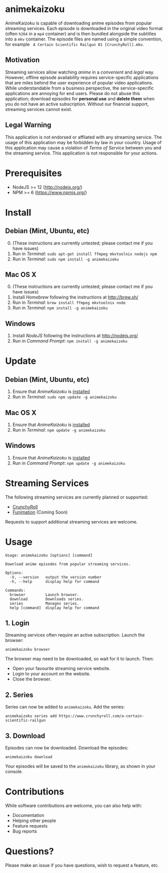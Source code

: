 # animekaizoku

AnimeKaizoku is capable of downloading anime episodes from popular streaming services. Each episode is downloaded in the original video format (often `h264` in a `mp4` container) and is then bundled alongside the subtitles into a `mkv` container. The episode files are named using a simple convention, for example `
A Certain Scientific Railgun 01 [CrunchyRoll].mkv`.

## Motivation

Streaming services allow watching *anime* in a *convenient* and *legal* way. However, offline episode availability requires service-specific applications that are miles behind the user experience of popular video applications. While understandable from a business perspective, the service-specific applications are annoying for end users. Please do not abuse this application; download episodes for **personal use** and **delete them** when you do not have an active subscription. Without our financial support, streaming services cannot exist.

## Legal Warning

This application is not endorsed or affliated with any streaming service. The usage of this application may be forbidden by law in your country. Usage of this application may cause a violation of *Terms of Service* between you and the streaming service. This application is not responsible for your actions.

# Prerequisites

* NodeJS >= 12 (http://nodejs.org/)
* NPM >= 6 (https://www.npmjs.org/)

# Install

## Debian (Mint, Ubuntu, etc)

0. (These instructions are currently untested; please contact me if you have issues)
1. Run in *Terminal*: `sudo apt-get install ffmpeg mkvtoolnix nodejs npm`
2. Run in *Terminal*: `sudo npm install -g animekaizoku`

## Mac OS X

0. (These instructions are currently untested; please contact me if you have issues)
1. Install *Homebrew* following the instructions at http://brew.sh/
2. Run in *Terminal*: `brew install ffmpeg mkvtoolnix node`
3. Run in *Terminal*: `npm install -g animekaizoku`

## Windows

1. Install *NodeJS* following the instructions at http://nodejs.org/
2. Run in *Command Prompt*: `npm install -g animekaizoku`

# Update

## Debian (Mint, Ubuntu, etc)

1. Ensure that *AnimeKaizoku* is [installed](#Install)
2. Run in *Terminal*: `sudo npm update -g animekaizoku`

## Mac OS X

1. Ensure that *AnimeKaizoku* is [installed](#Install)
2. Run in *Terminal*: `npm update -g animekaizoku`

## Windows

1. Ensure that *AnimeKaizoku* is [installed](#Install)
2. Run in *Command Prompt*: `npm update -g animekaizoku`

# Streaming Services

The following streaming services are currently planned or supported:

* [CrunchyRoll](https://www.crunchyroll.com/)
* [Funimation](https://www.funimation.com/) (Coming Soon)

Requests to support additional streaming services are welcome.

# Usage

```
Usage: animekaizoku [options] [command]

Download anime episodes from popular streaming services.

Options:
  -V, --version   output the version number
  -h, --help      display help for command

Commands:
  browser         Launch browser.
  download        Downloads series.
  series          Manages series.
  help [command]  display help for command
```

## 1. Login

Streaming services often require an active subscription. Launch the browser:

    animekaizoku browser

The browser may need to be downloaded, so wait for it to launch. Then:

* Open your favourite streaming service website.
* Login to your account on the website.
* Close the browser.

## 2. Series

Series can now be added to `animekaizoku`. Add the series:

    animekaizoku series add https://www.crunchyroll.com/a-certain-scientific-railgun

## 3. Download

Episodes can now be downloaded. Download the episodes:

    animekaizoku download

Your episodes will be saved to the `animekaizoku` library, as shown in your console.

# Contributions

While software contributions are welcome, you can also help with:

* Documentation
* Helping other people
* Feature requests
* Bug reports

# Questions?

Please make an issue if you have questions, wish to request a feature, etc.
